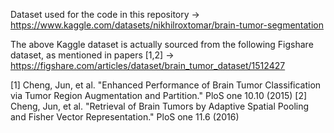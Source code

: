 Dataset used for the code in this repository -> https://www.kaggle.com/datasets/nikhilroxtomar/brain-tumor-segmentation

The above Kaggle dataset is actually sourced from the following Figshare dataset, as mentioned in papers [1,2] -> https://figshare.com/articles/dataset/brain_tumor_dataset/1512427


[1] Cheng, Jun, et al. "Enhanced Performance of Brain Tumor Classification via Tumor Region Augmentation and Partition." PloS one 10.10 (2015)
[2] Cheng, Jun, et al. "Retrieval of Brain Tumors by Adaptive Spatial Pooling and Fisher Vector Representation." PloS one 11.6 (2016)
